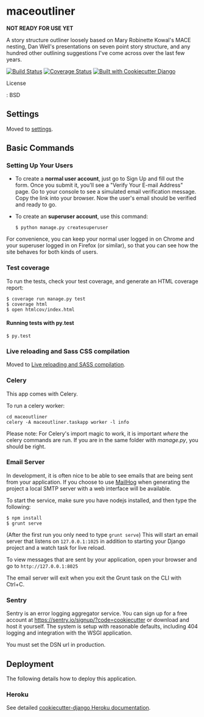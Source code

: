 maceoutliner
============

**NOT READY FOR USE YET**

A story structure outliner loosely based on Mary Robinette Kowal's MACE nesting, Dan Well's presentations on seven point story structure, and any hundred other outlining suggestions I've come across over the last few years.

[![Build Status](https://travis-ci.org/maceoutliner/maceoutliner.svg?branch=master)](https://travis-ci.org/maceoutliner/maceoutliner)
[![Coverage Status](https://coveralls.io/repos/github/maceoutliner/maceoutliner/badge.svg)](https://coveralls.io/github/maceoutliner/maceoutliner)
[![Built with Cookiecutter Django](https://img.shields.io/badge/built%20with-Cookiecutter%20Django-ff69b4.svg)](https://github.com/pydanny/cookiecutter-django/)

License

:  BSD 

Settings
--------

Moved to
[settings](http://cookiecutter-django.readthedocs.io/en/latest/settings.html).

Basic Commands
--------------

### Setting Up Your Users

-   To create a **normal user account**, just go to Sign Up and fill out
    the form. Once you submit it, you'll see a "Verify Your E-mail
    Address" page. Go to your console to see a simulated email
    verification message. Copy the link into your browser. Now the
    user's email should be verified and ready to go.
-   To create an **superuser account**, use this command:

        $ python manage.py createsuperuser

For convenience, you can keep your normal user logged in on Chrome and
your superuser logged in on Firefox (or similar), so that you can see
how the site behaves for both kinds of users.

### Test coverage

To run the tests, check your test coverage, and generate an HTML
coverage report:

    $ coverage run manage.py test
    $ coverage html
    $ open htmlcov/index.html

#### Running tests with py.test

    $ py.test

### Live reloading and Sass CSS compilation

Moved to [Live reloading and SASS
compilation](http://cookiecutter-django.readthedocs.io/en/latest/live-reloading-and-sass-compilation.html).

### Celery

This app comes with Celery.

To run a celery worker:

``` {.sourceCode .bash}
cd maceoutliner
celery -A maceoutliner.taskapp worker -l info
```

Please note: For Celery's import magic to work, it is important *where*
the celery commands are run. If you are in the same folder with
*manage.py*, you should be right.

### Email Server

In development, it is often nice to be able to see emails that are being
sent from your application. If you choose to use
[MailHog](https://github.com/mailhog/MailHog) when generating the
project a local SMTP server with a web interface will be available.

To start the service, make sure you have nodejs installed, and then type
the following:

    $ npm install
    $ grunt serve

(After the first run you only need to type `grunt serve`) This will
start an email server that listens on `127.0.0.1:1025` in addition to
starting your Django project and a watch task for live reload.

To view messages that are sent by your application, open your browser
and go to `http://127.0.0.1:8025`

The email server will exit when you exit the Grunt task on the CLI with
Ctrl+C.

### Sentry

Sentry is an error logging aggregator service. You can sign up for a
free account at <https://sentry.io/signup/?code=cookiecutter> or
download and host it yourself. The system is setup with reasonable
defaults, including 404 logging and integration with the WSGI
application.

You must set the DSN url in production.

Deployment
----------

The following details how to deploy this application.

### Heroku

See detailed [cookiecutter-django Heroku
documentation](http://cookiecutter-django.readthedocs.io/en/latest/deployment-on-heroku.html).
